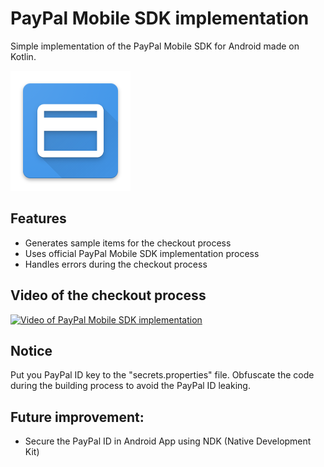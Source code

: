 # PayPal Mobile SDK implementation

Simple implementation of the PayPal Mobile SDK for Android made on Kotlin.

![](https://github.com/mr-davtyan/PayPalMobileSDK/blob/master/app/src/main/res/mipmap-xxxhdpi/ic_launcher.png?raw=true?raw=true)


## Features

- Generates sample items for the checkout process
- Uses official PayPal Mobile SDK implementation process
- Handles errors during the checkout process


## Video of the checkout process
[![Video of PayPal Mobile SDK implementation](https://img.youtube.com/vi/OeyC-k_BBCc/1.jpg)](https://www.youtube.com/watch?v=OeyC-k_BBCc)


## Notice

Put you PayPal ID key to the "secrets.properties" file. 
Obfuscate the code during the building process to avoid the PayPal ID leaking.

## Future improvement:
- Secure the PayPal ID in Android App using NDK (Native Development Kit)
